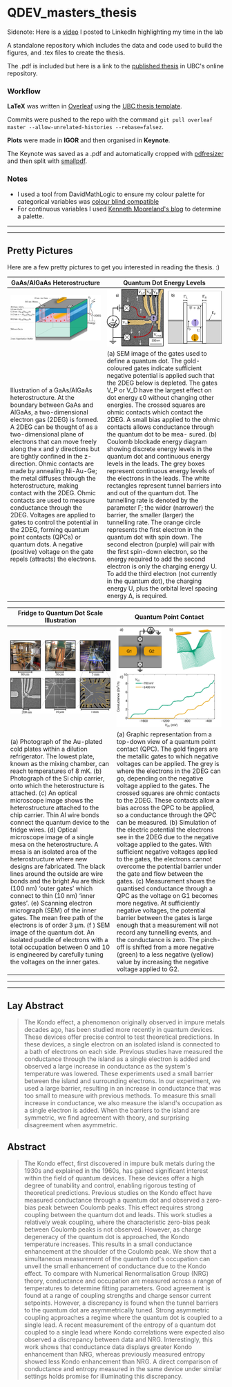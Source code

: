  # QDEV_masters_thesis
Sidenote: Here is a [video](https://www.linkedin.com/feed/update/urn:li:activity:7293689029705756672/) I posted to LinkedIn highlighting my time in the lab


A standalone repository which includes the data and code used to build the figures, and .tex files to create the thesis. 
 
The .pdf is included but here is a link to the [published thesis](https://open.library.ubc.ca/soa/cIRcle/collections/ubctheses/24/items/1.0441986) in UBC's online repository.


### Workflow
**LaTeX** was written in [Overleaf](https://www.overleaf.com) using the [UBC thesis template](https://www.overleaf.com/latex/templates/university-of-british-columbia-thesis-template/rnqmyghyfvvp).

Commits were pushed to the repo with the command ```git pull overleaf master --allow-unrelated-histories --rebase=falsez```.

**Plots** were made in **IGOR** and then organised in **Keynote**. 

The Keynote was saved as a .pdf and automatically cropped with [pdfresizer](https://pdfresizer.com) and then split with [smallpdf](
https://smallpdf.com).


### Notes
- I used a tool from DavidMathLogic to ensure my colour palette for categorical variables was [colour blind compatible](https://davidmathlogic.com/colorblind/#%23000000-%23E69F00-%2356B4E9-%23009E73-%23F0E442-%230072B2-%23D55E00-%23CC79A7)
- For continuous variables I used [Kenneth Mooreland's blog](https://www.kennethmoreland.com/color-advice/#fast!) to determine a palette. 


---

---

## Pretty Pictures
Here are a few pretty pictures to get you interested in reading the thesis. :) 



| GaAs/AlGaAs Heterostructure |  Quantum Dot Energy Levels  |
|---------|---------|
| ![Figure 1](figures/ch1/figure2.png) | ![Figure 2](figures/ch1/figure4.png) |
|Illustration of a GaAs/AlGaAs heterostructure. At the boundary between GaAs and AlGaAs, a two-dimensional electron gas (2DEG) is formed. A 2DEG can be thought of as a two-dimensional plane of electrons that can move freely along the x and y directions but are tightly confined in the z-direction. Ohmic contacts are made by annealing Ni-Au-Ge; the metal diffuses through the heterostructure, making contact with the 2DEG. Ohmic contacts are used to measure conductance through the 2DEG. Voltages are applied to gates to control the potential in the 2DEG, forming quantum point contacts (QPCs) or quantum dots. A negative (positive) voltage on the gate repels (attracts) the electrons.|(a) SEM image of the gates used to define a quantum dot. The gold-coloured gates indicate sufficient negative potential is applied such that the 2DEG below is depleted. The gates V_P  or V_D have the largest effect on dot energy ε0 without changing other energies. The crossed squares are ohmic contacts which contact the 2DEG. A small bias applied to the ohmic contacts allows conductance through the quantum dot to be mea- sured. (b) Coulomb blockade energy diagram showing discrete energy levels in the quantum dot and continuous energy levels in the leads. The grey boxes represent continuous energy levels of the electrons in the leads. The white rectangles represent tunnel barriers into and out of the quantum dot. The tunnelling rate is denoted by the parameter Γ; the wider (narrower) the barrier, the smaller (larger) the tunnelling rate. The orange circle represents the first electron in the quantum dot with spin down. The second electron (purple) will pair with the first spin-down electron, so the energy required to add the second electron is only the charging energy U. To add the third electron (not currently in the quantum dot), the charging energy U, plus the orbital level spacing energy ∆, is required.|



| Fridge to Quantum Dot Scale Illustration |  Quantum Point Contact  |
|---------|---------|
| ![Figure 1](figures/ch1/figure1.png) | ![Figure 2](figures/ch1/figure3.png) |
|(a) Photograph of the Au-plated cold plates within a dilution refrigerator. The lowest plate, known as the mixing chamber, can reach temperatures of 8 mK. (b) Photograph of the Si chip carrier, onto which the heterostructure is attached. (c) An optical microscope image shows the heterostructure attached to the chip carrier. Thin Al wire bonds connect the quantum device to the fridge wires. (d) Optical microscope image of a single mesa on the heterostructure. A mesa is an isolated area of the heterostructure where new designs are fabricated. The black lines around the outside are wire bonds and the bright Au are thick (100 nm) ‘outer gates’ which connect to thin (10 nm) ‘inner gates’. (e) Scanning electron micrograph (SEM) of the inner gates. The mean free path of the electrons is of order 3 μm. (f ) SEM image of the quantum dot. An isolated puddle of electrons with a total occupation between 0 and 10 is engineered by carefully tuning the voltages on the inner gates.|(a) Graphic representation from a top-down view of a quantum point contact (QPC). The gold fingers are the metallic gates to which negative voltages can be applied. The grey is where the electrons in the 2DEG can go, depending on the negative voltage applied to the gates. The crossed squares are ohmic contacts to the 2DEG. These contacts allow a bias across the QPC to be applied, so a conductance through the QPC can be measured. (b) Simulation of the electric potential the electrons see in the 2DEG due to the negative voltage applied to the gates. With sufficient negative voltages applied to the gates, the electrons cannot overcome the potential barrier under the gate and flow between the gates. (c) Measurement shows the quantised conductance through a QPC as the voltage on G1 becomes more negative. At sufficiently negative voltages, the potential barrier between the gates is large enough that a measurement will not record any tunnelling events, and the conductance is zero. The pinch-off is shifted from a more negative (green) to a less negative (yellow) value by increasing the negative voltage applied to G2.|


---

---


 ## Lay Abstract

>The Kondo effect, a phenomenon originally observed in impure metals decades ago, has been studied more recently in quantum devices. 
 These devices offer precise control to test theoretical predictions. 
 In these devices, a single electron on an isolated island is connected to a bath of electrons on each side.
 Previous studies have measured the conductance through the island as a single electron is added and observed a large increase in conductance as the system's temperature was lowered. 
 These experiments used a small barrier between the island and surrounding electrons. 
 In our experiment, we used a large barrier, resulting in an increase in conductance that was too small to measure with previous methods.
 To measure this small increase in conductance, we also measure the island's occupation as a single electron is added. 
 When the barriers to the island are symmetric, we find agreement with theory, and surprising disagreement when asymmetric. 

 ## Abstract

> The Kondo effect, first discovered in impure bulk metals during the 1930s and explained in the 1960s, has gained significant interest within the field of quantum devices. 
These devices offer a high degree of tunability and control, enabling rigorous testing of theoretical predictions.
Previous studies on the Kondo effect have measured conductance through a quantum dot and observed a zero-bias peak between Coulomb peaks. 
This effect requires strong coupling between the quantum dot and leads.
This work studies a relatively weak coupling, where the characteristic zero-bias peak between Coulomb peaks is not observed. However, as charge degeneracy of the quantum dot is approached, the Kondo temperature increases. This results in a small conductance enhancement at the shoulder of the Coulomb peak. 
We show that a simultaneous measurement of the quantum dot's occupation can unveil the small enhancement of conductance due to the Kondo effect. 
To compare with Numerical Renormalisation Group (NRG) theory, conductance and occupation are measured across a range of temperatures to determine fitting parameters.
Good agreement is found at a range of coupling strengths and charge sensor current setpoints.
However, a discrepancy is found when the tunnel barriers to the quantum dot are asymmetrically tuned. 
Strong asymmetric coupling approaches a regime where the quantum dot is coupled to a single lead. 
A recent measurement of the entropy of a quantum dot coupled to a single lead where Kondo correlations were expected also observed a discrepancy between data and NRG. 
Interestingly, this work shows that conductance data displays greater Kondo enhancement than NRG, whereas previously measured entropy showed less Kondo enhancement than NRG. 
A direct comparison of conductance and entropy measured in the same device under similar settings holds promise for illuminating this discrepancy.

